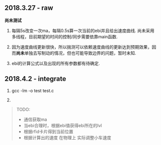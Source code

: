 ## 2018.3.27 - raw

**尚未测试**

1. 每隔5s改变一次ma，每隔0.5s算一次当前的ebi并且给出速度曲线. 尚未采用多线程，目前期望的时间的控制/同步需要依靠main函数.

2. 因为速度曲线更新很快，所以揣测可以依赖速度曲线的更新达到预期效果，因而**尚未**单独去写制动的情况，但也可能导致边界的问题，暂时未知.

3. ebi的计算公式以及出现的所有参数都有待确定.

## 2018.4.2 - integrate

1. gcc -lm -o test test.c

2.
> TODO:
>- 通信获取ma
>- 当ebi合理时，根据ebi值获得ebi所在的lvl
>- 根据rfid卡片得到当前位置
>- 根据计算出的速度 在物理上 实际调整小车速度
